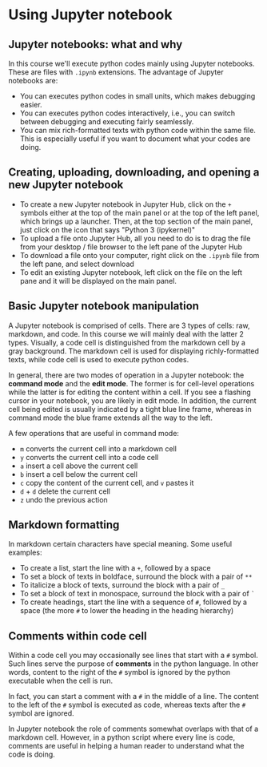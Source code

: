 # Using Jupyter notebook

## Jupyter notebooks: what and why

In this course we'll execute python codes mainly using Jupyter notebooks. These are files with `.ipynb` extensions. The advantage of Jupyter notebooks are:

+ You can executes python codes in small units, which makes debugging easier.
+ You can executes python codes interactively, i.e., you can switch between debugging and executing fairly seamlessly.
+ You can mix rich-formatted texts with python code within the same file. This is especially useful if you want to document what your codes are doing.

## Creating, uploading, downloading, and opening a new Jupyter notebook

+ To create a new Jupyter notebook in Jupyter Hub, click on the `+` symbols either at the top of the main panel or at the top of the left panel, which brings up a launcher. Then, at the top section of the main panel, just click on the icon that says "Python 3 (ipykernel)"
+ To upload a file onto Jupyter Hub, all you need to do is to drag the file from your desktop / file browser to the left pane of the Jupyter Hub
+ To download a file onto your computer, right click on the `.ipynb` file from the left pane, and select download
+ To edit an existing Jupyter notebook, left click on the file on the left pane and it will be displayed on the main panel.

## Basic Jupyter notebook manipulation

A Jupyter notebook is comprised of cells. There are 3 types of cells: raw, markdown, and code. In this course we will mainly deal with the latter 2 types. Visually, a code cell is distinguished from the markdown cell by a gray background. The markdown cell is used for displaying richly-formatted texts, while code cell is used to execute python codes.

In general, there are two modes of operation in a Jupyter notebook: the **command mode** and the **edit mode**. The former is for cell-level operations while the latter is for editing the content within a cell. If you see a flashing cursor in your notebook, you are likely in edit mode. In addition, the current cell being edited is usually indicated by a tight blue line frame, whereas in command mode the blue frame extends all the way to the left.

A few operations that are useful in command mode:
+ `m` converts the current cell into a markdown cell
+ `y` converts the current cell into a code cell
+ `a` insert a cell above the current cell
+ `b` insert a cell below the current cell
+ `c` copy the content of the current cell, and `v` pastes it
+ `d` + `d` delete the current cell
+ `z` undo the previous action

## Markdown formatting

In markdown certain characters have special meaning. Some useful examples:
+ To create a list, start the line with a `+`, followed by a space
+ To set a block of texts in boldface, surround the block with a pair of `**`
+ To italicize a block of texts, surround the block with a pair of `_`
+ To set a block of text in monospace, surround the block with a pair of `` ` ``
+ To create headings, start the line with a sequence of `#`, followed by a space (the more `#` to lower the heading in the heading hierarchy)

## Comments within code cell

Within a code cell you may occasionally see lines that start with a `#` symbol. Such lines serve the purpose of **comments** in the python language. In other words, content to the right of the `#` symbol is ignored by the python executable when the cell is run.

In fact, you can start a comment with a `#` in the middle of a line. The content to the left of the `#` symbol is executed as code, whereas texts after the `#` symbol are ignored.

In Jupyter notebook the role of comments somewhat overlaps with that of a markdown cell. However, in a python script where every line is code, comments are useful in helping a human reader to understand what the code is doing.
